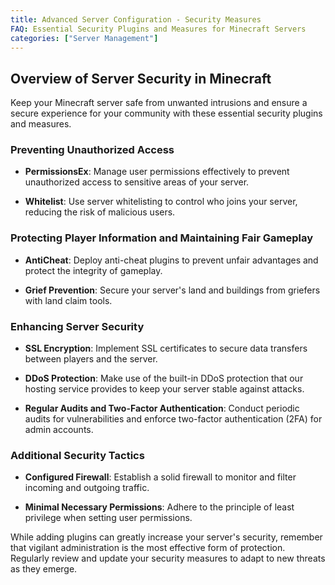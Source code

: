 ```yaml
---
title: Advanced Server Configuration - Security Measures
FAQ: Essential Security Plugins and Measures for Minecraft Servers
categories: ["Server Management"]
---
```


## Overview of Server Security in Minecraft

Keep your Minecraft server safe from unwanted intrusions and ensure a secure experience for your community with these essential security plugins and measures.

### Preventing Unauthorized Access

- **PermissionsEx**: Manage user permissions effectively to prevent unauthorized access to sensitive areas of your server.

- **Whitelist**: Use server whitelisting to control who joins your server, reducing the risk of malicious users.

### Protecting Player Information and Maintaining Fair Gameplay

- **AntiCheat**: Deploy anti-cheat plugins to prevent unfair advantages and protect the integrity of gameplay.

- **Grief Prevention**: Secure your server's land and buildings from griefers with land claim tools.

### Enhancing Server Security

- **SSL Encryption**: Implement SSL certificates to secure data transfers between players and the server.

- **DDoS Protection**: Make use of the built-in DDoS protection that our hosting service provides to keep your server stable against attacks.

- **Regular Audits and Two-Factor Authentication**: Conduct periodic audits for vulnerabilities and enforce two-factor authentication (2FA) for admin accounts.

### Additional Security Tactics

- **Configured Firewall**: Establish a solid firewall to monitor and filter incoming and outgoing traffic.

- **Minimal Necessary Permissions**: Adhere to the principle of least privilege when setting user permissions.

While adding plugins can greatly increase your server's security, remember that vigilant administration is the most effective form of protection. Regularly review and update your security measures to adapt to new threats as they emerge.